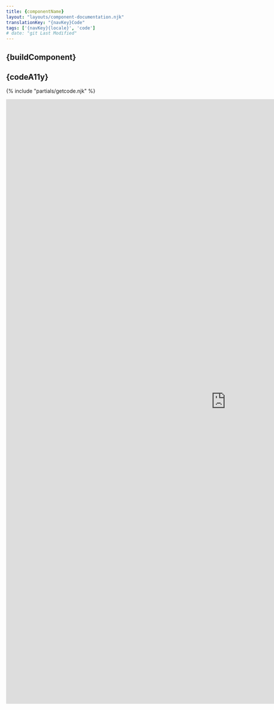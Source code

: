 ```yaml
---
title: {componentName}
layout: "layouts/component-documentation.njk"
translationKey: "{navKey}Code"
tags: ['{navKey}{locale}', 'code']
# date: "git Last Modified"
---
```


## {buildComponent}

## {codeA11y}

{% include "partials/getcode.njk" %}

<iframe
  title="iframeTitle"
  src="https://cds-snc.github.io/gcds-components/iframe.html?viewMode=docs&demo=true&singleStory=true&id=components-{componentNameSlugEN}--events-properties"
  width="1200"
  height="1650"
  style="display: block; margin: 0 auto;"
  frameBorder="0"
  allow="clipboard-write"
></iframe>
